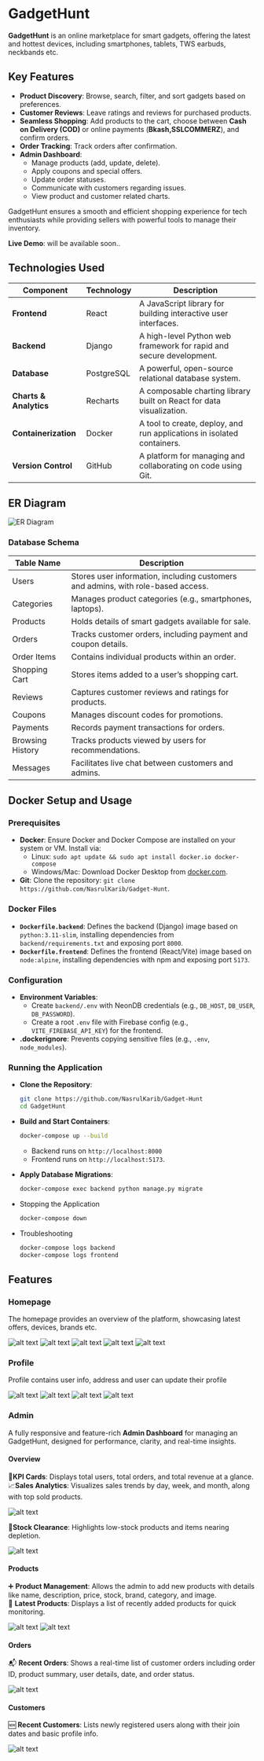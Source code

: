 # GadgetHunt
**GadgetHunt** is an online marketplace for smart gadgets, offering the latest and hottest devices, including smartphones, tablets, TWS earbuds, neckbands etc.

## Key Features

- **Product Discovery**: Browse, search, filter, and sort gadgets based on preferences.
- **Customer Reviews**: Leave ratings and reviews for purchased products.
- **Seamless Shopping**: Add products to the cart, choose between **Cash on Delivery (COD)** or online payments (**Bkash,SSLCOMMERZ**), and confirm orders.
- **Order Tracking**: Track orders after confirmation.
- **Admin Dashboard**:
  - Manage products (add, update, delete).
  - Apply coupons and special offers.
  - Update order statuses.
  - Communicate with customers regarding issues.
  - View product and customer related charts.

GadgetHunt ensures a smooth and efficient shopping experience for tech enthusiasts while providing sellers with powerful tools to manage their inventory.

**Live Demo**: will be available soon..

## Technologies Used

| Component          | Technology   | Description                                                                 |
|--------------------|--------------|-----------------------------------------------------------------------------|
| **Frontend**        | React        | A JavaScript library for building interactive user interfaces.              |
| **Backend**         | Django       | A high-level Python web framework for rapid and secure development.         |
| **Database**        | PostgreSQL   | A powerful, open-source relational database system.                         |
| **Charts & Analytics** | Recharts    | A composable charting library built on React for data visualization.       |
| **Containerization** | Docker       | A tool to create, deploy, and run applications in isolated containers.      |
| **Version Control** | GitHub       | A platform for managing and collaborating on code using Git.               |


## ER Diagram
![ER Diagram](GadgetHunt.png)
### Database Schema


| Table Name       | Description                                                  |
|------------------|--------------------------------------------------------------|
| Users            | Stores user information, including customers and admins, with role-based access. |
| Categories       | Manages product categories (e.g., smartphones, laptops).      |
| Products         | Holds details of smart gadgets available for sale.            |
| Orders           | Tracks customer orders, including payment and coupon details. |
| Order Items      | Contains individual products within an order.                 |
| Shopping Cart    | Stores items added to a user’s shopping cart.                 |
| Reviews          | Captures customer reviews and ratings for products.           |
| Coupons          | Manages discount codes for promotions.                        |
| Payments         | Records payment transactions for orders.                      |
| Browsing History | Tracks products viewed by users for recommendations.          |
| Messages         | Facilitates live chat between customers and admins.           |


## Docker Setup and Usage

### Prerequisites
- **Docker**: Ensure Docker and Docker Compose are installed on your system or VM. Install via:
  - Linux: `sudo apt update && sudo apt install docker.io docker-compose`
  - Windows/Mac: Download Docker Desktop from [docker.com](https://www.docker.com/products/docker-desktop/).
- **Git**: Clone the repository: `git clone https://github.com/NasrulKarib/Gadget-Hunt`.

### Docker Files
- **`Dockerfile.backend`**: Defines the backend (Django) image based on `python:3.11-slim`, installing dependencies from `backend/requirements.txt` and exposing port `8000`.
- **`Dockerfile.frontend`**: Defines the frontend (React/Vite) image based on `node:alpine`, installing dependencies with npm and exposing port `5173`.

### Configuration
- **Environment Variables**:
  - Create `backend/.env` with NeonDB credentials (e.g., `DB_HOST`, `DB_USER`, `DB_PASSWORD`).
  - Create a root `.env` file with Firebase config (e.g., `VITE_FIREBASE_API_KEY`) for the frontend.
- **.dockerignore**: Prevents copying sensitive files (e.g., `.env`, `node_modules`).

### Running the Application
- **Clone the Repository**:
  ```bash
  git clone https://github.com/NasrulKarib/Gadget-Hunt
  cd GadgetHunt
  ```

- **Build and Start Containers**:
  ```bash
  docker-compose up --build
  ```
  - Backend runs on `http://localhost:8000`
  - Frontend runs on `http://localhost:5173`.

- **Apply Database Migrations**:
  ```bash
  docker-compose exec backend python manage.py migrate
  ```
- Stopping the Application
  ```bash
  docker-compose down
  ```

- Troubleshooting
  ```bash
  docker-compose logs backend
  docker-compose logs frontend
  ```

## Features

### Homepage
The homepage provides an overview of the platform, showcasing latest offers, devices, brands etc.

![alt text](./frontend/src/assets/readme/Home/1.png)
![alt text](./frontend/src/assets/readme/Home/2.png)
![alt text](./frontend/src/assets/readme/Home/featureProducts.png)
![alt text](./frontend/src/assets/readme/Home/4.png)
![alt text](./frontend/src/assets/readme/Home/5.png)

### Profile
Profile contains user info, address and user can update their profile

![alt text](./frontend/src/assets/readme/Profile/profile1.png)
![alt text](./frontend/src/assets/readme/Profile/profile2.png)
![alt text](./frontend/src/assets/readme/Profile/profile3.png)
![alt text](./frontend/src/assets/readme/Profile/profile4.png)

### Admin
A fully responsive and feature-rich **Admin Dashboard** for managing an GadgetHunt, designed for performance, clarity, and real-time insights.

#### Overview
📌**KPI Cards**: Displays total users, total orders, and total revenue at a glance.\
📈**Sales Analytics**: Visualizes sales trends by day, week, and month, along with top sold products.

![alt text](./frontend/src/assets/readme/Admin/admin_overview1.png)


🚨**Stock Clearance**: Highlights low-stock products and items nearing depletion.

![alt text](./frontend/src/assets/readme/Admin/admin_overview2.png)


#### Products

➕ **Product Management**: Allows the admin to add new products with details like name, description, price, stock, brand, category, and image.\
🧾 **Latest Products**: Displays a list of recently added products for quick monitoring.

![alt text](./frontend/src/assets/readme/Admin/admin_Products.png)
![alt text](./frontend/src/assets/readme/Admin/admin_AddProducts.png)


#### Orders

📬 **Recent Orders**: Shows a real-time list of customer orders including order ID, product summary, user details, date, and order status.

![alt text](./frontend/src/assets/readme/Admin/admin_orders.png)


#### Customers

🆕 **Recent Customers**: Lists newly registered users along with their join dates and basic profile info.

![alt text](./frontend/src/assets/readme/Admin/admin_customers.png)
